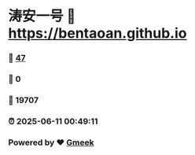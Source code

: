 # 涛安一号 :link: https://bentaoan.github.io 
### :page_facing_up: [47](https://bentaoan.github.io/tag.html) 
### :speech_balloon: 0 
### :hibiscus: 19707 
### :alarm_clock: 2025-06-11 00:49:11 
### Powered by :heart: [Gmeek](https://github.com/Meekdai/Gmeek)
